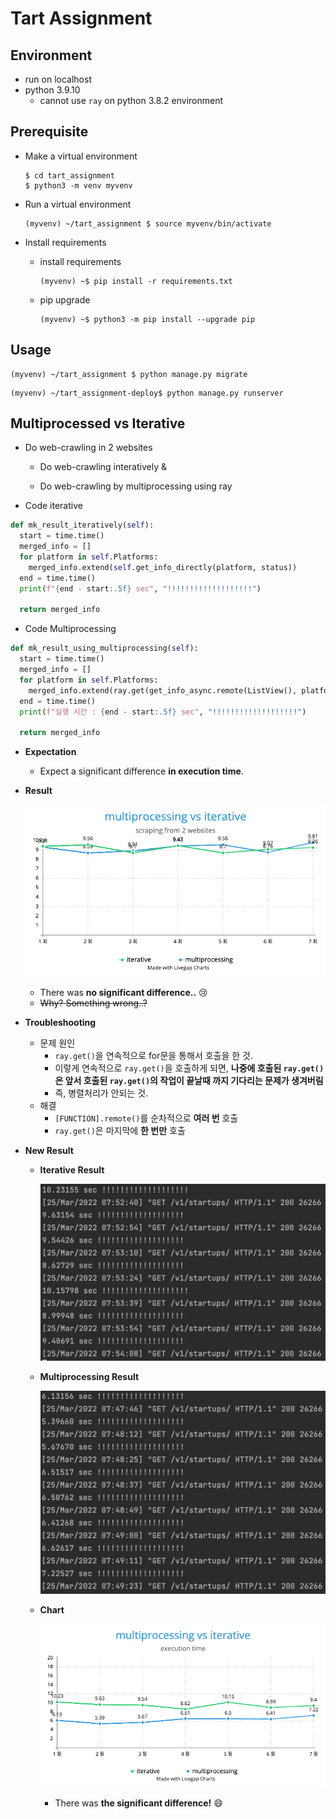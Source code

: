 # Tart Assignment



## Environment

- run on localhost
- python 3.9.10
  - cannot use `ray` on python 3.8.2 environment




## Prerequisite

- Make a virtual environment

  ```shell
  $ cd tart_assignment
  $ python3 -m venv myvenv
  ```

- Run a virtual environment

  ```shell
  (myvenv) ~/tart_assignment $ source myvenv/bin/activate
  ```

- Install requirements

  - install requirements

    ```shell
    (myvenv) ~$ pip install -r requirements.txt
    ```

  - pip upgrade

    ```shell
    (myvenv) ~$ python3 -m pip install --upgrade pip
    ```

    

## Usage

```shell
(myvenv) ~/tart_assignment $ python manage.py migrate
```

```shell
(myvenv) ~/tart_assignment-deploy$ python manage.py runserver
```



## Multiprocessed vs Iterative

- Do web-crawling in 2 websites

  - Do web-crawling interatively &

  - Do web-crawling by multiprocessing using ray



- Code iterative

```python
def mk_result_iteratively(self):
  start = time.time()
  merged_info = []
  for platform in self.Platforms:
    merged_info.extend(self.get_info_directly(platform, status))
  end = time.time()
  print(f"{end - start:.5f} sec", "!!!!!!!!!!!!!!!!!!!")

  return merged_info
```



- Code Multiprocessing

```python
def mk_result_using_multiprocessing(self):
  start = time.time()
  merged_info = []
  for platform in self.Platforms:
    merged_info.extend(ray.get(get_info_async.remote(ListView(), platform=platform, status=status)))
  end = time.time()
  print(f"실행 시간 : {end - start:.5f} sec", "!!!!!!!!!!!!!!!!!!!")
  
  return merged_info
```



- **Expectation**
  - Expect a significant difference **in execution time**.

- **Result**

  ![multiprocessing vs iterative](./_imgs_for_doc/multiprocessingVSiterative.png)

  - There was **no significant difference..** 😢
  - ~~Why? Something wrong..?~~

- **Troubleshooting**
  - 문제 원인
    - `ray.get()`을 연속적으로 for문을 통해서 호출을 한 것. 
    - 이렇게 연속적으로 `ray.get()`을 호출하게 되면, **나중에 호출된 `ray.get()`은 앞서 호출된 `ray.get()`의 작업이 끝날때 까지 기다리는 문제가 생겨버림**
    - 즉, 병렬처리가 안되는 것.
  - 해결
    - `[FUNCTION].remote()`를 순차적으로 **여러 번** 호출 
    - `ray.get()`은 마지막에 **한 번만** 호출

- **New Result**

  - **Iterative Result**

    ![multiprocessing vs iterative](./_imgs_for_doc/res_iter.png)

  - **Multiprocessing Result**

    ![multiprocessing vs iterative](./_imgs_for_doc/res_multi.png)

  - **Chart**

    ![multiprocessing vs iterative](./_imgs_for_doc/multiprocessingVSiterative2.png)

    - There was **the significant difference!** 😄

  
